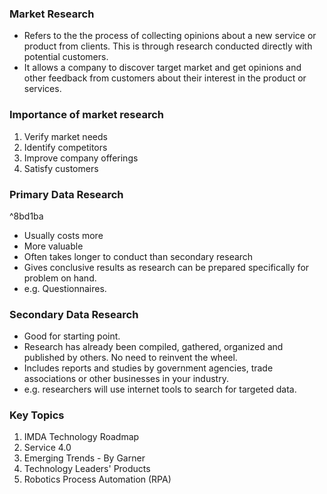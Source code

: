 ### Market Research
- Refers to the the process of collecting opinions about a new service or product from clients. This is through research conducted directly with potential customers.
- It allows a company to discover target market and get opinions and other feedback from customers about their interest in the product or services.

### Importance of market research
1. Verify market needs
2. Identify competitors
3. Improve company offerings
4. Satisfy customers

### Primary Data Research

^8bd1ba

- Usually costs more 
- More valuable
- Often takes longer to conduct than secondary research
- Gives conclusive results as research can be prepared specifically for problem on hand.
- e.g. Questionnaires.

### Secondary Data Research
- Good for starting point.
- Research has already been compiled, gathered, organized and published by others. No need to reinvent the wheel.
- Includes reports and studies by government agencies, trade associations or other businesses in your industry.
- e.g. researchers will use internet tools to search for targeted data.

### Key Topics
1. IMDA Technology Roadmap
2. Service 4.0
3. Emerging Trends - By Garner
4. Technology Leaders' Products
5. Robotics Process Automation (RPA)
